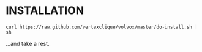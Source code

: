 INSTALLATION
=============

```
curl https://raw.github.com/vertexclique/volvox/master/do-install.sh | sh
```

...and take a rest.